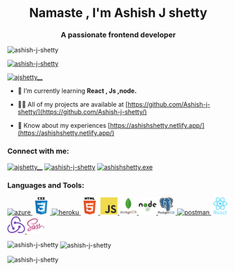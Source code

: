 <h1 align="center">Namaste , I'm Ashish J shetty</h1>
<h3 align="center">A passionate frontend developer</h3>

<p align="left"> <img src="https://komarev.com/ghpvc/?username=ashish-j-shetty&label=Profile%20views&color=0e75b6&style=flat" alt="ashish-j-shetty" /> </p>

<p align="left"> <a href="https://github.com/ryo-ma/github-profile-trophy"><img src="https://github-profile-trophy.vercel.app/?username=ashish-j-shetty" alt="ashish-j-shetty" /></a> </p>

<p align="left"> <a href="https://twitter.com/ajshetty__" target="blank"><img src="https://img.shields.io/twitter/follow/ajshetty__?logo=twitter&style=for-the-badge" alt="ajshetty__" /></a> </p>

- 🌱 I’m currently learning **React , Js ,node.**

- 👨‍💻 All of my projects are available at [https://github.com/Ashish-j-shetty/](https://github.com/Ashish-j-shetty/)

- 📄 Know about my experiences [https://ashishshetty.netlify.app/](https://ashishshetty.netlify.app/)

<h3 align="left">Connect with me:</h3>
<p align="left">
<a href="https://twitter.com/ajshetty__" target="blank"><img align="center" src="https://cdn.jsdelivr.net/npm/simple-icons@3.0.1/icons/twitter.svg" alt="ajshetty__" height="30" width="40" /></a>
<a href="https://linkedin.com/in/ashish-j-shetty" target="blank"><img align="center" src="https://cdn.jsdelivr.net/npm/simple-icons@3.0.1/icons/linkedin.svg" alt="ashish-j-shetty" height="30" width="40" /></a>
<a href="https://instagram.com/ashishshetty.exe" target="blank"><img align="center" src="https://cdn.jsdelivr.net/npm/simple-icons@3.0.1/icons/instagram.svg" alt="ashishshetty.exe" height="30" width="40" /></a>
</p>

<h3 align="left">Languages and Tools:</h3>
<p align="left"> <a href="https://azure.microsoft.com/en-in/" target="_blank"> <img src="https://www.vectorlogo.zone/logos/microsoft_azure/microsoft_azure-icon.svg" alt="azure" width="40" height="40"/> </a> <a href="https://www.w3schools.com/css/" target="_blank"> <img src="https://raw.githubusercontent.com/devicons/devicon/master/icons/css3/css3-original-wordmark.svg" alt="css3" width="40" height="40"/> </a> <a href="https://heroku.com" target="_blank"> <img src="https://www.vectorlogo.zone/logos/heroku/heroku-icon.svg" alt="heroku" width="40" height="40"/> </a> <a href="https://www.w3.org/html/" target="_blank"> <img src="https://raw.githubusercontent.com/devicons/devicon/master/icons/html5/html5-original-wordmark.svg" alt="html5" width="40" height="40"/> </a> <a href="https://developer.mozilla.org/en-US/docs/Web/JavaScript" target="_blank"> <img src="https://raw.githubusercontent.com/devicons/devicon/master/icons/javascript/javascript-original.svg" alt="javascript" width="40" height="40"/> </a> <a href="https://www.mongodb.com/" target="_blank"> <img src="https://raw.githubusercontent.com/devicons/devicon/master/icons/mongodb/mongodb-original-wordmark.svg" alt="mongodb" width="40" height="40"/> </a> <a href="https://nodejs.org" target="_blank"> <img src="https://raw.githubusercontent.com/devicons/devicon/master/icons/nodejs/nodejs-original-wordmark.svg" alt="nodejs" width="40" height="40"/> </a> <a href="https://www.postgresql.org" target="_blank"> <img src="https://raw.githubusercontent.com/devicons/devicon/master/icons/postgresql/postgresql-original-wordmark.svg" alt="postgresql" width="40" height="40"/> </a> <a href="https://postman.com" target="_blank"> <img src="https://www.vectorlogo.zone/logos/getpostman/getpostman-icon.svg" alt="postman" width="40" height="40"/> </a> <a href="https://reactjs.org/" target="_blank"> <img src="https://raw.githubusercontent.com/devicons/devicon/master/icons/react/react-original-wordmark.svg" alt="react" width="40" height="40"/> </a> <a href="https://redux.js.org" target="_blank"> <img src="https://raw.githubusercontent.com/devicons/devicon/master/icons/redux/redux-original.svg" alt="redux" width="40" height="40"/> </a> <a href="https://sass-lang.com" target="_blank"> <img src="https://raw.githubusercontent.com/devicons/devicon/master/icons/sass/sass-original.svg" alt="sass" width="40" height="40"/> </a> </p>

<p><img align="left" src="https://github-readme-stats.vercel.app/api/top-langs?username=ashish-j-shetty&show_icons=true&locale=en&layout=compact" alt="ashish-j-shetty" /></p>

<p>&nbsp;<img align="center" src="https://github-readme-stats.vercel.app/api?username=ashish-j-shetty&show_icons=true&locale=en" alt="ashish-j-shetty" /></p>

<p><img align="center" src="https://github-readme-streak-stats.herokuapp.com/?user=ashish-j-shetty&" alt="ashish-j-shetty" /></p>
